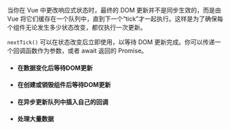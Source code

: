 当你在 Vue 中更改响应式状态时，最终的 DOM 更新并不是同步生效的，而是由 Vue 将它们缓存在一个队列中，直到下一个“tick”才一起执行。这样是为了确保每个组件无论发生多少状态改变，都仅执行一次更新。

`nextTick()` 可以在状态改变后立即使用，以等待 DOM 更新完成。你可以传递一个回调函数作为参数，或者 await 返回的 Promise。


- #### **在数据变化后等待DOM更新**
- #### **在创建或销毁组件后等待DOM更新**
- #### **在异步更新队列中插入自己的回调**
- #### **处理大量数据**